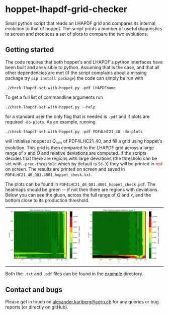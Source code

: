 # hoppet-lhapdf-grid-checker
Small python script that reads an LHAPDF grid and compares its
internal evolution to that of hoppet. The script prints a number of
useful diagnostics to screen and produces a set of plots to compare
the two evolutions.

## Getting started
The code requires that both hoppet's and LHAPDF's python interfaces
have been built and are visible to python. Assuming that is the case,
and that all other dependencies are met (if the script complains about
a missing package try `pip install package`) the code can simply be
run with

```
./check-lhapdf-set-with-hoppet.py -pdf LHAPDFname
```

To get a full list of commandline arguments run
```
./check-lhapdf-set-with-hoppet.py --help
``` 
for a standard user the only flag that is needed is `-pdf` and if
plots are required `-do-plots`. As an example, running

```
./check-lhapdf-set-with-hoppet.py -pdf PDF4LHC21_40 -do-plots
```

will initialise hoppet at $Q_{\mathrm{min}}$ of PDF4LHC21_40, and fill
a grid using hoppet's evolution. This grid is then compared to the
LHAPDF grid across a large range of $x$ and $Q$ and relative
deviations are computed. If the scripts decides that there are regions
with large deviations (the threshold can be set with `-prec-threshold`
which by default is `5d-3`) they will be printed in <span
style="color:red">red</span> on screen. The results are printed on
screen and saved in `PDF4LHC21_40_Q01.4001_hoppet_check.txt`.

The plots can be found in `PDF4LHC21_40_Q01.4001_hoppet_check.pdf`.
The heatmaps should be green -- if not then there are regions with
deviations. Below you can see the gluon, across the full range of $Q$ and $x$, and the bottom close to its production threshold.
<table>
<tr>
<td><img src="example/PDF4LHC21_40_Q01.4001_hoppet_check-06.png" alt="Image 1" width="400"></td>
<td><img src="example/PDF4LHC21_40_Q01.4001_hoppet_check-13.png" alt="Image 2" width="400"></td>
</tr>
</table>

Both the `.txt` and `.pdf` files can be found in the [example](example/) directory.

## Contact and bugs
Please get in touch on
[alexander.karlberg@cern.ch](mailto:alexander.karlberg@cern.ch) for
any queries or bug reports (or directly on gitHub).